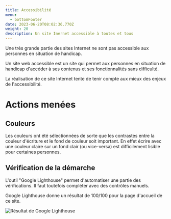 ```yaml
---
title: Accessibilité
menu:
  - bottomFooter
date: 2023-06-20T08:02:36.770Z
weight: 20
description: Un site Inernet accessible à toutes et tous
---
```

U﻿ne très grande partie des sites Internet ne sont pas accessible aux personnes en situation de handicap. 

Un site web accessible est un site qui permet aux personnes en situation de handicap d'accéder à ses contenus et ses fonctionnalités sans difficulté.

La réalisation de ce site Internet tente de tenir compte aux mieux des enjeux de l'accessibilité.

# Actions menées

## Couleurs

Les couleurs ont été sélectionnées de sorte que les contrastes entre la couleur d'écriture et le fond de couleur soit important.
En effet écrire avec une couleur claire sur un fond clair (ou vice-versa) est difficilement lisible pour certaines personnes.

## Vérification de la démarche

L'outil "Google Lighthouse" permet d'automatiser une partie des vérifications.
Il faut toutefois compléter avec des contrôles manuels.

Google Lighthouse donne un résultat de 100/100 pour la page d'accueil de ce site.

![Résultat de Google Lighthouse](/img/accessibilite.jpg "Résultat de Google Lighthouse")